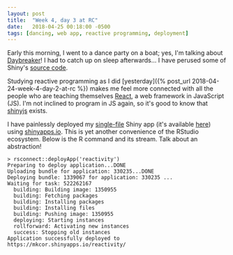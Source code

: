 ```yaml
---
layout: post
title:  "Week 4, day 3 at RC"
date:   2018-04-25 00:18:00 -0500
tags: [dancing, web app, reactive programming, deployment]
---
```

Early this morning, I went to a dance party on a boat; yes, I'm talking about
[Daybreaker](https://www.daybreaker.com/)! I had to catch up on sleep
afterwards... I have perused some of Shiny's
[source code](https://github.com/rstudio/shiny/blob/2260459422fe526f082bc392ed3f39fa52cb11e5/R/reactives.R).

Studying reactive programming as I did
[yesterday]({% post_url 2018-04-24-week-4-day-2-at-rc %}) makes me feel more
connected with all the people who are teaching themselves
[React](https://reactjs.org/), a web framework in JavaScript (JS). I'm not
inclined to program in JS again, so it's good to know that
[shinyjs](https://github.com/daattali/shinyjs) exists.

I have painlessly deployed my
[single-file](https://gist.github.com/mkcor/caf23ff13fda8076066f2deea328a327)
Shiny app (it's available [here](https://mkcor.shinyapps.io/reactivity/)) using
[shinyapps.io](https://www.shinyapps.io/). This is yet another convenience of
the RStudio ecosystem. Below is the R command and its stream. Talk about an
abstraction!

    > rsconnect::deployApp('reactivity')
    Preparing to deploy application...DONE
    Uploading bundle for application: 330235...DONE
    Deploying bundle: 1339067 for application: 330235 ...
    Waiting for task: 522262167
      building: Building image: 1350955
      building: Fetching packages
      building: Installing packages
      building: Installing files
      building: Pushing image: 1350955
      deploying: Starting instances
      rollforward: Activating new instances
      success: Stopping old instances
    Application successfully deployed to https://mkcor.shinyapps.io/reactivity/
